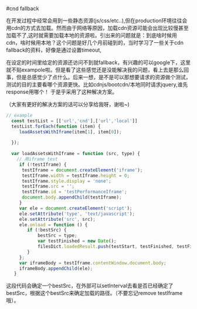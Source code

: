 [//]: <> ({createTime:'2017-11-22T07:42:17.822Z'})

#cnd fallback

在开发过程中经常会用到一些静态资源(js/css/etc..),但在production环境往往会用cdn的方式去加载。然而由于网络等原因，加载cdn资源可能会出现比较慢甚至加载不了,这时就需要加载本地的资源啦。引出来的问题就是：到底啥时候用cdn，啥时候用本地？这个问题是好几个月前碰到的，当时学习了一些关于cdn fallback的资料，好像是通过设置timeout,

在设定的时间里给定的资源还访问不到就fallback，有兴趣的可以google下，这里就不贴exampole啦。但是看了这些感觉还是没能解决我的问题，看上去是那么回事，但是总感觉少了点什么。后来一想，是不是可以那想要请求的资源做个测试，测试的目的主要看哪个资源更快。比如cdnjs/bootcdn/本地同时请求jquery,谁先response用哪个！ 于是乎采用了这种解决方案。

（大家有更好的解决方案的话可以分享给我呀，谢啦~)

```javascript
// example
  const testList = [['url','cnd'],['url','local']]
  testList.forEach(function (item) {
  	 loadAssetsWithIframe(item[1], item[0]);
  
  });
  		
  var loadAssetsWithIframe = function (src, type) {
    // 用iframe test
     if (!testIframe) {
      testIframe = document.createElement('iframe');
      testIframe.width = testIframe.height = 0;
      testIframe.style.display = 'none';
      testIframe.src = '';
      testIframe.id = 'testPerformanceIframe';
      document.body.appendChild(testIframe);
     }
     var ele = document.createElement('script');
     ele.setAttribute('type', 'text/javascript');
     ele.setAttribute('src', src);
     ele.onload = function () {
     	if (!bestSrc) {
     		bestSrc = type;
     		var testFinished = new Date();
     		filesDict.loadedResult.push(testStart, testFinished, testFinished - testStart);
     	}
     };
     var iframeBody = testIframe.contentWindow.document.body;
     iframeBody.appendChild(ele);			
   }
```

这段代码会确定一个bestSrc，在外部可以setInterval去看是否已经确定了bestSrc，根据这个bestSrc来确定加载的路径。（不要忘记remove testIframe哦）。





